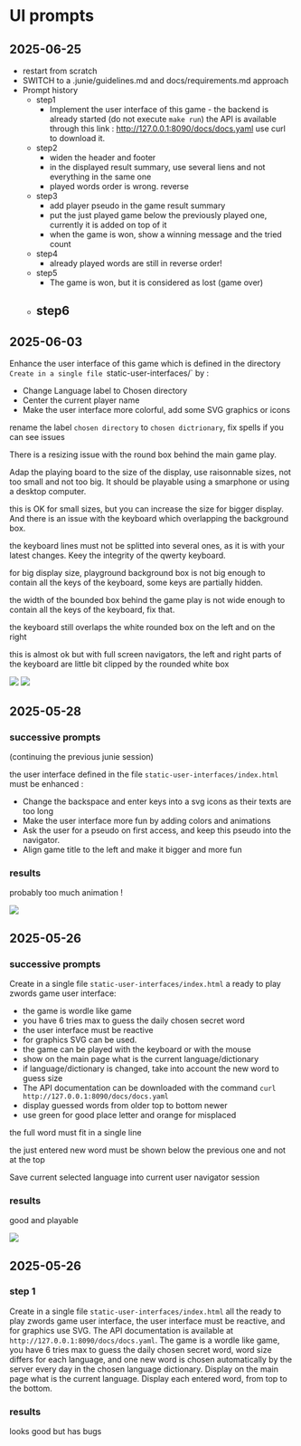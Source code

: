 # UI prompts

## 2025-06-25

- restart from scratch
- SWITCH to a .junie/guidelines.md and docs/requirements.md approach
- Prompt history
  - step1
    - Implement the user interface of this game - the backend is already started (do not execute `make run`) the API is available through this link : http://127.0.0.1:8090/docs/docs.yaml use curl to download it.
  - step2
    - widen the header and footer
    - in the displayed result summary, use several liens and not everything in the same one
    - played words order is wrong. reverse
  - step3
    - add player pseudo in the game result summary
    - put the just played game below the previously played one, currently it is added on top of it
    - when the game is won, show a winning message and the tried count
  - step4
    - already played words are still in reverse order!
  - step5
    - The game is won, but it is considered as lost (game over)
  - step6
    - 

## 2025-06-03

Enhance the user interface of this game which is defined in the directory `Create in a single file `static-user-interfaces/` by :
- Change Language label to Chosen directory
- Center the current player name
- Make the user interface more colorful, add some SVG graphics or icons

rename the label `chosen directory` to `chosen dictrionary`, fix spells if you can see issues

There is a resizing issue with the round box behind the main game play.

Adap the playing board to the size of the display, use raisonnable sizes, not too small and not too big. It should be playable using a smarphone or using a desktop computer.

this is OK for small sizes, but you can increase the size for bigger display. And there is an issue with the keyboard which overlapping the background box.

the keyboard lines must not be splitted into several ones, as it is with your latest changes. Keey the integrity of the qwerty keyboard.

for big display size, playground background box is not big enough to contain all the keys of the keyboard, some keys are partially hidden.

the width of the bounded box behind the game play is not wide enough to contain all the keys of the keyboard, fix that.

the keyboard still overlaps the white rounded box on the left and on the right

this is almost ok but with full screen navigators, the left and right parts of the keyboard are little bit clipped by the rounded white box

![](2025-06-03-1.png) ![](2025-06-03-2.png)

## 2025-05-28

### successive prompts

(continuing the previous junie session)

the user interface defined in the file `static-user-interfaces/index.html` must be enhanced :
- Change the backspace and enter keys into a svg icons as their texts are too long
- Make the user interface more fun by adding colors and animations
- Ask the user for a pseudo on first access, and keep this pseudo into the navigator.
- Align game title to the left and make it bigger and more fun

### results
probably too much animation !

![](2025-05-28.png)

## 2025-05-26

### successive prompts
Create in a single file `static-user-interfaces/index.html` a ready to play 
zwords game user interface:
- the game is wordle like game
- you have 6 tries max to guess the daily chosen secret word
- the user interface must be reactive
- for graphics SVG can be used.
- the game can be played with the keyboard or with the mouse
- show on the main page what is the current language/dictionary
- if language/dictionary is changed, take into account the new word to guess size
- The API documentation can be downloaded with the command `curl http://127.0.0.1:8090/docs/docs.yaml`
- display guessed words from older top to bottom newer
- use green for good place letter and orange for misplaced

the full word must fit in a single line 

the just entered new word must be shown below the previous one and not at the top

Save current selected language into current user navigator session

### results

good and playable

![](2025-05-26.png)


## 2025-05-26

### step 1
Create in a single file `static-user-interfaces/index.html` all the ready to play zwords game user interface, the user interface must be reactive, and for graphics use SVG. The API documentation is available at `http://127.0.0.1:8090/docs/docs.yaml`. The game is a wordle like game, you have 6 tries max to guess the daily chosen secret word, word size differs for each language, and one new word is chosen automatically by the server every day in the chosen language dictionary. Display on the main page what is the current language. Display each entered word, from top to the bottom.

### results

looks good but has bugs


